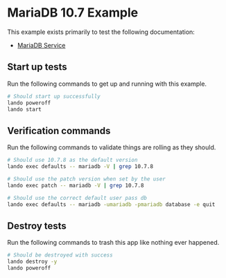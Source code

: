 # MariaDB 10.7 Example

This example exists primarily to test the following documentation:

* [MariaDB Service](https://docs.lando.dev/plugins/mariadb)

## Start up tests

Run the following commands to get up and running with this example.

```bash
# Should start up successfully
lando poweroff
lando start
```

## Verification commands

Run the following commands to validate things are rolling as they should.

```bash
# Should use 10.7.8 as the default version
lando exec defaults -- mariadb -V | grep 10.7.8

# Should use the patch version when set by the user
lando exec patch -- mariadb -V | grep 10.7.8

# Should use the correct default user pass db
lando exec defaults -- mariadb -umariadb -pmariadb database -e quit
```

## Destroy tests

Run the following commands to trash this app like nothing ever happened.

```bash
# Should be destroyed with success
lando destroy -y
lando poweroff
```
